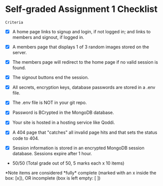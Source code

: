 Self-graded Assignment 1 Checklist
======

    Criteria	
    
- [x]  A home page links to signup and login, if not logged in; and links to members and signout, if logged in.
- [x]  A members page that displays 1 of 3 random images stored on the server.
- [x]  The members page will redirect to the home page if no valid session is found.
- [x]  The signout buttons end the session.
- [x]  All secrets, encryption keys, database passwords are stored in a .env file.

- [x]  The .env file is NOT in your git repo.
- [x]  Password is BCrypted in the MongoDB database.
- [x]  Your site is hosted in a hosting service like Qoddi.
- [x]  A 404 page that "catches" all invalid page hits and that sets the status code to 404.
- [x]  Session information is stored in an encrypted MongoDB session database. Sessions expire after 1 hour.
 
- 50/50 (Total grade out of 50, 5 marks each x 10 items)

\*Note items are considered \*fully\* complete (marked with an x inside the box: \[x]), OR incomplete (box is left empty: \[ \])


